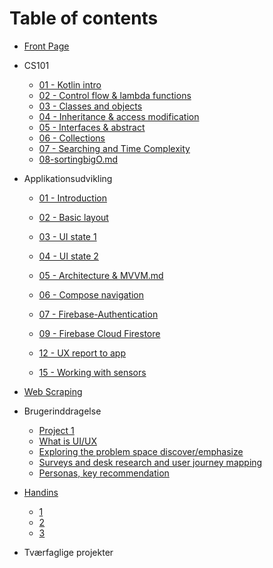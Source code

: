 # Table of contents

* [Front Page](README.md)

* CS101
  
  * [01 - Kotlin intro](cs101/01-kotlin-intro.md)
  * [02 - Control flow & lambda functions](cs101/02-control-flow-lambda.md)
  * [03 - Classes and objects](cs101/03-classes-and-objects.md)
  * [04 - Inheritance & access modification](cs101/04-inheritance-access-modification.md) 
  
  - [05 - Interfaces & abstract](cs101/05-interfaces-abstract.md)
  - [06 - Collections](CS101/06-collections-enum.md)
  - [07 - Searching and Time Complexity](CS101/07-searchingtimecomplexity.md) 
  - [08-sortingbigO.md](CS101/08-sortingbigO.md) 
  
* Applikationsudvikling

  * [01 - Introduction](applikationsudvikling/01-introduction.md) 

  * [02 - Basic layout](applikationsudvikling/02-basic-layout.md)

  * [03 - UI state 1](applikationsudvikling/03-ui-state-intro.md)

  * [04 - UI state 2](applikationsudvikling/04-ui-state-lists.md)

  * [05 - Architecture & MVVM.md](applikationsudvikling/05-architecture-mvvm.md) 

  * [06 - Compose navigation](applikationsudvikling/06-compose-navigation.md)

  * [07 - Firebase-Authentication](applikationsudvikling/07-Firebase-Authentication.md) 
  
  * [09 - Firebase Cloud Firestore](applikationsudvikling/09-firebase-cloud-firestore.md)
  
  * [12 - UX report to app](applikationsudvikling/12-ux-report-to-app.md)
  
  * [15 - Working with sensors](applikationsudvikling/15-sensors.md)
  
* [Web Scraping](digital-kultur/webscraping.md) 
  
* Brugerinddragelse
  
  * [Project 1](brugerinddragelse/project-1.md)
  * [What is UI/UX](brugerinddragelse/week-5.md)
  * [Exploring the problem space discover/emphasize](brugerinddragelse/week-6.md)
  * [Surveys and desk research and user journey mapping](brugerinddragelse/week-7.md)
  * [Personas, key recommendation](brugerinddragelse/week-8.md)
  
* [Handins](handins/README.md)
  * [1](handins/week-1.md)
  * [2](handins/week-2.md)
  * [3](handins/week-3.md)
  
* Tværfaglige projekter 
